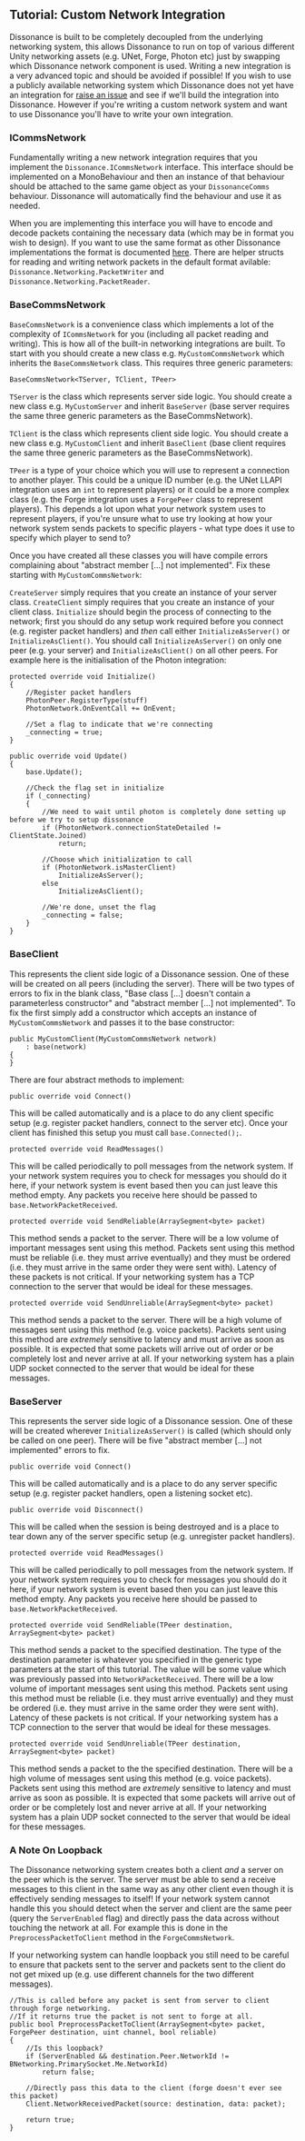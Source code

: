 ## Tutorial: Custom Network Integration

Dissonance is built to be completely decoupled from the underlying networking system, this allows Dissonance to run on top of various different Unity networking assets (e.g. UNet, Forge, Photon etc) just by swapping which Dissonance network component is used. Writing a new integration is a very advanced topic and should be avoided if possible! If you wish to use a publicly available networking system which Dissonance does not yet have an integration for [raise an issue](https://github.com/Placeholder-Software/Dissonance) and see if we'll build the integration into Dissonance. However if you're writing a custom network system and want to use Dissonance you'll have to write your own integration.

### ICommsNetwork

Fundamentally writing a new network integration requires that you implement the `Dissonance.ICommsNetwork` interface. This interface should be implemented on a MonoBehaviour and then an instance of that behaviour should be attached to the same game object as your `DissonanceComms` behaviour. Dissonance will automatically find the behaviour and use it as needed.

When you are implementing this interface you will have to encode and decode packets containing the necessary data (which may be in format you wish to design). If you want to use the same format as other Dissonance implementations the format is documented [here](Reference/Networking/Packet-Format). There are helper structs for reading and writing network packets in the default format avilable: `Dissonance.Networking.PacketWriter` and `Dissonance.Networking.PacketReader`.

### BaseCommsNetwork

`BaseCommsNetwork` is a convenience class which implements a lot of the complexity of `ICommsNetwork` for you (including all packet reading and writing). This is how all of the built-in networking integrations are built. To start with you should create a new class e.g. `MyCustomCommsNetwork` which inherits the `BaseCommsNetwork` class. This requires three generic parameters:

    BaseCommsNetwork<TServer, TClient, TPeer>
    
`TServer` is the class which represents server side logic. You should create a new class e.g. `MyCustomServer` and inherit `BaseServer` (base server requires the same three generic parameters as the BaseCommsNetwork).

`TClient` is the class which represents client side logic. You should create a new class e.g. `MyCustomClient` and inherit `BaseClient` (base client requires the same three generic parameters as the BaseCommsNetwork).

`TPeer` is a type of your choice which you will use to represent a connection to another player. This could be a unique ID number (e.g. the UNet LLAPI integration uses an `int` to represent players) or it could be a more complex class (e.g. the Forge integration uses a `ForgePeer` class to represent players). This depends a lot upon what your network system uses to represent players, if you're unsure what to use try looking at how your network system sends packets to specific players - what type does it use to specify which player to send to?

Once you have created all these classes you will have compile errors complaining about "abstract member [...] not implemented". Fix these starting with `MyCustomCommsNetwork`:

`CreateServer` simply requires that you create an instance of your server class. `CreateClient` simply requires that you create an instance of your client class. `Initialize` should begin the process of connecting to the network; first you should do any setup work required before you connect (e.g. register packet handlers) and *then* call either `InitializeAsServer()` or `InitializeAsClient()`. You should call `InitializeAsServer()` on only one peer (e.g. your server) and `InitializeAsClient()` on all other peers. For example here is the initialisation of the Photon integration:

```
protected override void Initialize()
{
    //Register packet handlers
    PhotonPeer.RegisterType(stuff)
    PhotonNetwork.OnEventCall += OnEvent;

    //Set a flag to indicate that we're connecting
    _connecting = true;
}

public override void Update()
{
    base.Update();

    //Check the flag set in initialize
    if (_connecting)
    {
        //We need to wait until photon is completely done setting up before we try to setup dissonance
        if (PhotonNetwork.connectionStateDetailed != ClientState.Joined)
            return;

        //Choose which initialization to call
        if (PhotonNetwork.isMasterClient)
            InitializeAsServer();
        else
            InitializeAsClient();
            
        //We're done, unset the flag
        _connecting = false;
    }
}
```

### BaseClient

This represents the client side logic of a Dissonance session. One of these will be created on all peers (including the server). There will be two types of errors to fix in the blank class, "Base class [...] doesn't contain a parameterless constructor" and "abstract member [...] not implemented". To fix the first simply add a constructor which accepts an instance of `MyCustomCommsNetwork` and passes it to the base constructor:

```
public MyCustomClient(MyCustomCommsNetwork network)
    : base(network)
{
}
```

There are four abstract methods to implement:

```
public override void Connect()
```

This will be called automatically and is a place to do any client specific setup (e.g. register packet handlers, connect to the server etc). Once your client has finished this setup you must call `base.Connected();`.

```
protected override void ReadMessages()
```

This will be called periodically to poll messages from the network system. If your network system requires you to check for messages you should do it here, if your network system is event based then you can just leave this method empty. Any packets you receive here should be passed to `base.NetworkPacketReceived`.

```
protected override void SendReliable(ArraySegment<byte> packet)
```

This method sends a packet to the server. There will be a low volume of important messages sent using this method. Packets sent using this method must be reliable (i.e. they must arrive eventually) and they must be ordered (i.e. they must arrive in the same order they were sent with). Latency of these packets is not critical. If your networking system has a TCP connection to the server that would be ideal for these messages.

```
protected override void SendUnreliable(ArraySegment<byte> packet)
```

This method sends a packet to the server. There will be a high volume of messages sent using this method (e.g. voice packets). Packets sent using this method are *extremely* sensitive to latency and must arrive as soon as possible. It is expected that some packets will arrive out of order or be completely lost and never arrive at all. If your networking system has a plain UDP socket connected to the server that would be ideal for these messages.

### BaseServer

This represents the server side logic of a Dissonance session. One of these will be created wherever `InitializeAsServer()` is called (which should only be called on one peer). There will be five "abstract member [...] not implemented" errors to fix.

```
public override void Connect()
```

This will be called automatically and is a place to do any server specific setup (e.g. register packet handlers, open a listening socket etc).

```
public override void Disconnect()
```

This will be called when the session is being destroyed and is a place to tear down any of the server specific setup (e.g. unregister packet handlers).

```
protected override void ReadMessages()
```

This will be called periodically to poll messages from the network system. If your network system requires you to check for messages you should do it here, if your network system is event based then you can just leave this method empty. Any packets you receive here should be passed to `base.NetworkPacketReceived`.

```
protected override void SendReliable(TPeer destination, ArraySegment<byte> packet)
```

This method sends a packet to the specified destination. The type of the destination parameter is whatever you specified in the generic type parameters at the start of this tutorial. The value will be some value which was previously passed into `NetworkPacketReceived`. There will be a low volume of important messages sent using this method. Packets sent using this method must be reliable (i.e. they must arrive eventually) and they must be ordered (i.e. they must arrive in the same order they were sent with). Latency of these packets is not critical. If your networking system has a TCP connection to the server that would be ideal for these messages.

```
protected override void SendUnreliable(TPeer destination, ArraySegment<byte> packet)
```

This method sends a packet to the the specified destination. There will be a high volume of messages sent using this method (e.g. voice packets). Packets sent using this method are *extremely* sensitive to latency and must arrive as soon as possible. It is expected that some packets will arrive out of order or be completely lost and never arrive at all. If your networking system has a plain UDP socket connected to the server that would be ideal for these messages.

### A Note On Loopback

The Dissonance networking system creates both a client *and* a server on the peer which is the server. The server must be able to send a receive messages to this client in the same way as any other client even though it is effectively sending messages to itself! If your network system cannot handle this you should detect when the server and client are the same peer (query the `ServerEnabled` flag) and directly pass the data across without touching the network at all. For example this is done in the `PreprocessPacketToClient` method in the `ForgeCommsNetwork`.

If your networking system can handle loopback you still need to be careful to ensure that packets sent to the server and packets sent to the client do not get mixed up (e.g. use different channels for the two different messages).

```
//This is called before any packet is sent from server to client through forge networking.
//If it returns true the packet is not sent to forge at all.
public bool PreprocessPacketToClient(ArraySegment<byte> packet, ForgePeer destination, uint channel, bool reliable)
{
    //Is this loopback?
    if (ServerEnabled && destination.Peer.NetworkId != BNetworking.PrimarySocket.Me.NetworkId)
        return false;

    //Directly pass this data to the client (forge doesn't ever see this packet)
    Client.NetworkReceivedPacket(source: destination, data: packet);

    return true;
}
```